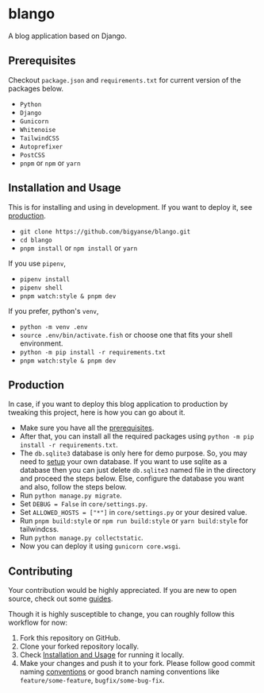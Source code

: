 # blango
A blog application based on Django.

## Prerequisites

Checkout `package.json` and `requirements.txt` for current version of the packages below.

- `Python`
- `Django`
- `Gunicorn`
- `Whitenoise`
- `TailwindCSS`
- `Autoprefixer`
- `PostCSS`
- `pnpm` or `npm` or `yarn`

## Installation and Usage

This is for installing and using in development. If you want to deploy it, see [production](#production).

- `git clone https://github.com/bigyanse/blango.git`
- `cd blango`
- `pnpm install` or `npm install` or `yarn`

If you use `pipenv`,

- `pipenv install`
- `pipenv shell`
- `pnpm watch:style & pnpm dev`

If you prefer, python's `venv`,

- `python -m venv .env`
- `source .env/bin/activate.fish` or choose one that fits your shell environment.
- `python -m pip install -r requirements.txt`
- `pnpm watch:style & pnpm dev`

## Production

In case, if you want to deploy this blog application to production by tweaking this project, here is how you can go about it.

- Make sure you have all the [prerequisites](#prerequisites).
- After that, you can install all the required packages using `python -m pip install -r requirements.txt`.
- The `db.sqlite3` database is only here for demo purpose. So, you may need to [setup](https://docs.djangoproject.com/en/4.2/intro/tutorial02/#database-setup) your own database. If you want to use sqlite as a database then you can just delete `db.sqlite3` named file in the directory and proceed the steps below. Else, configure the database you want and also, follow the steps below.
- Run `python manage.py migrate`.
- Set `DEBUG = False` in `core/settings.py`.
- Set `ALLOWED_HOSTS = ["*"]` in `core/settings.py` or your desired value.
- Run `pnpm build:style` or `npm run build:style` or `yarn build:style` for tailwindcss.
- Run `python manage.py collectstatic`.
- Now you can deploy it using `gunicorn core.wsgi`.

## Contributing

Your contribution would be highly appreciated. If you are new to open source, check out some [guides](https://opensource.guide).

Though it is highly susceptible to change, you can roughly follow this workflow for now:

1) Fork this repository on GitHub.
2) Clone your forked repository locally.
3) Check [Installation and Usage](#installation-and-usage) for running it locally.
4) Make your changes and push it to your fork. Please follow good commit naming [conventions](https://github.com/folke/devmoji#devmoji---list) or good branch naming conventions like `feature/some-feature`, `bugfix/some-bug-fix`.

